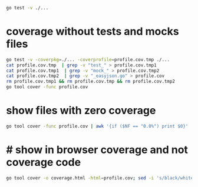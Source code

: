 ```bash
go test -v ./... 
```

# coverage without tests and mocks files
```bash
go test -v -coverpkg=./... -coverprofile=profile.cov.tmp ./...
cat profile.cov.tmp  | grep -v "test_" > profile.cov.tmp1
cat profile.cov.tmp1  | grep -v "mock_" > profile.cov.tmp2
cat profile.cov.tmp2  | grep -v "_easyjson.go" > profile.cov
rm profile.cov.tmp1 && rm profile.cov.tmp && rm profile.cov.tmp2
go tool cover -func profile.cov
```

# show files with zero coverage 
```bash
go tool cover -func profile.cov | awk '{if ($NF == "0.0%") print $0}'
```

# # show in browser coverage and not coverage code
```bash
go tool cover -o coverage.html -html=profile.cov; sed -i 's/black/whitesmoke/g' coverage.html; sensible-browser coverage.html
```
